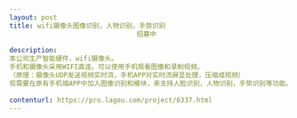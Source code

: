 ```yaml
---                
layout: post       
title: wifi摄像头图像识别，人物识别，手势识别
                                招募中
           
description: 
本公司生产智能硬件，wifi摄像头。
手机和摄像头采用WIFI直连。可以使用手机观看图像和录制视频。
（原理：摄像头UDP发送视频实时流，手机APP对实时流屏显处理，压缩成视频）
现需要在原有手机端APP中加入图像识别和模块，来支持人脸识别，人物识别，手势识别等功能。（二次开发）
     
contenturl: https://pro.lagou.com/project/6337.html      
---                 
```

